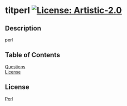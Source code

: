 # titperl   [![License: Artistic-2.0](https://img.shields.io/badge/License-Perl-0298c3.svg)](https://opensource.org/licenses/Artistic-2.0)  

## Description   
  perl   

## Table of Contents   
[Questions](#questions)  
[License](#license)  
  
## License  
[Perl](https://opensource.org/licenses/Artistic-2.0)  

